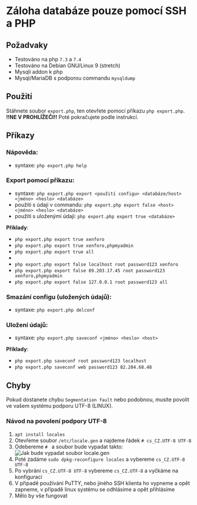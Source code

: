 Záloha databáze pouze pomocí SSH a PHP
==============

Požadvaky
------
- Testováno na php `7.3` a `7.4`
- Testováno na Debian GNU/Linux 9 (stretch)
- Mysqli addon k php
- Mysql/MariaDB s podporou commandu `mysqldump`

Použití
------
Stáhnete soubor `export.php`, ten otevřete pomocí příkazu `php export.php`. __!!NE V PROHLÍŽEČI!!__
Poté pokračujete podle instrukcí.

Příkazy
------
### Nápověda:
- syntaxe: `php export.php help`

### Export pomocí příkazu:
- syntaxe: `php export.php export <použití configu> <databáze/host> <jméno> <heslo> <databáze>`
- použití s údaji v commandu: `php export.php export false <host> <jméno> <heslo> <databáze>`
- použití s uloženými údaji: `php export.php export true <databáze>`

**Příklady**:
- `php export.php export true xenforo`
- `php export.php export true xenforo,phpmyadmin`
- `php export.php export true all`
-
- `php export.php export false localhost root password123 xenforo`
- `php export.php export false 89.203.17.45 root password123 xenforo,phpmyadmin`
- `php export.php export false 127.0.0.1 root password123 all`

### Smazání configu (uložených údajů):
- syntaxe: `php export.php delconf`

### Uložení údajů:
- syntaxe: `php export.php saveconf <jméno> <heslo> <host>`

**Příklady**:
- `php export.php saveconf root password123 localhost`
- `php export.php saveconf web password123 82.204.68.48`

Chyby
-------
Pokud dostanete chybu `Segmentation fault` nebo podobnou, musíte povolit ve vašem systému podporu UTF-8 (LINUX).
### Návod na povolení podpory UTF-8
1. `apt install locales`
2. Otevřeme soubor `/etc/locale.gen` a najdeme řádek `# cs_CZ.UTF-8 UTF-8`
3. Odebereme `# ` a soubor bude vypadat takto:
![Jak bude vypadat soubor locale.gen](https://files.patrick115.eu/imgs/bOdbTQV1cp.png)
4. Poté zadáme `sudo dpkg-reconfigure locales` a vybereme `cs_CZ.UTF-8 UTF-8`
5. Po vybrání `cs_CZ.UTF-8 UTF-8` vybereme `cs_CZ.UTF-8` a vyčkáme na konfiguraci
6. V připadě používání PuTTY, nebo jiného SSH klienta ho vypneme a opět zapneme, v případě linux systému se odhlásíme a opět přihlásíme
7. Mělo by vše fungovat
